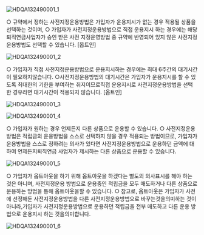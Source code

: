 
![HDQA132490001_1](HDQA132490001_1.jpg)

○ 규약에서 정하는 사전지정운용방법은 가입자가 운용지시가 없는 경우 적용될 상품을 선택하는 것이며, ○ 가입자가 사전지정운용방법으로 직접 운용지시 하는 경우에는 해당 퇴직연금사업자가 승인 받은 사전 지정운영방법 중 규약에 반영되어 있지 않은 사전지정운용방법도 선택할 수 있습니다. [옵트인]

![HDQA132490001_2](HDQA132490001_2.jpg)

○ 가입자가 직접 사전지정운용방법으로 운용지시하는 경우에는 최대 6주간의 대기시간이 필요하지않습니다.
○사전지정운용방법의 대기시간은 가입자가 운용지시를 할 수 있도록 최대한의 기한을 부여하는 취지이므로직접 운용지시로 사전지정운용방법을 선택한 경우라면 대기시간이 적용되지 않습니다. [옵트인]

![HDQA132490001_3](HDQA132490001_3.jpg)


![HDQA132490001_4](HDQA132490001_4.jpg)

○ 가입자가 원하는 경우 언제든지 다른 상품으로 운용할 수 있습니다.
○ 사전지정운용방법은 적립금의 운용방법을 스스로 선택하지 않을 경우 적용되는 방법이므로, 가입자가운용방법을 스스로 정하려는 의사가 있다면 사전지정운용방법으로 운용하던 금액에 대하여 언제든지퇴직연금 사업자가 제시하는 다른 상품으로 운용할 수 있습니다.

![HDQA132490001_5](HDQA132490001_5.jpg)

○ 가입자가 옵트아웃을 하기 위해 옵트아웃을 하겠다는 별도의 의사표시를 해야 하는 것은 아니며, 사전지정운용 방법으로 운용중인 적립금을 모두 매도하거나 다른 상품으로 운용하는 방법을 통해 옵트아웃을할 수 있습니다. ○ 참고로, 옵트아웃은 가입자가 사전에 선정해둔 사전지정운용방법을 다른 사전지정운용방법으로 바꾸는것을의미하는 것이 아니라,가입자가 사전지정운용방법으로 운용하던 적립금을 전부 매도하고 다른 운용
방법으로 운용지시 하는 것을의미합니다.

![HDQA132490001_6](HDQA132490001_6.jpg)


